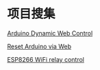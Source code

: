 # 项目搜集

[Arduino Dynamic Web Control ](https://create.arduino.cc/projecthub/phpoc_man/arduino-dynamic-web-control-8da805?ref=similar&ref_id=104101&offset=5) 

[Reset Arduino via Web](https://create.arduino.cc/projecthub/iot_lover/reset-arduino-via-web-6b91de?ref=platform&ref_id=424_trending__beginner_tutorial&offset=0)

[ESP8266 WiFi relay control](https://www.youtube.com/watch?v=3bFs_MZVFxw)

